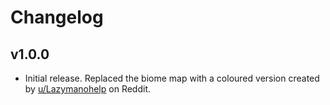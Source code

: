# Changelog

## v1.0.0

<!--Releasenotes start-->
- Initial release. Replaced the biome map with a coloured version created by [u/Lazymanohelp](https://www.reddit.com/user/Lazymanohelp/) on Reddit.
<!--Releasenotes end-->
